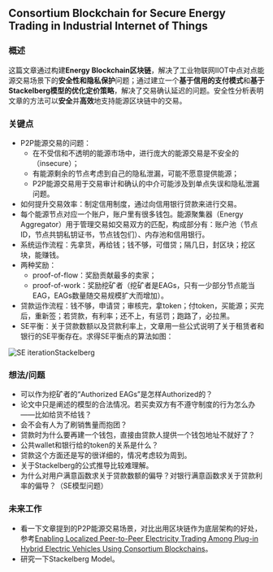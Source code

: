## Consortium Blockchain for Secure Energy Trading in Industrial Internet of Things


### 概述

这篇文章通过构建**Energy Blockchain区块链**，解决了工业物联网IIOT中点对点能源交易场景下的**安全性和隐私保护**问题；通过建立一个**基于信用的支付模式**和**基于Stackelberg模型的优化定价策略**，解决了交易确认延迟的问题。安全性分析表明文章的方法可以**安全**并**高效**地支持能源区块链中的交易。


### 关键点

- P2P能源交易的问题：
  - 在不受信和不透明的能源市场中，进行庞大的能源交易是不安全的（insecure）；
  - 有能源剩余的节点考虑到自己的隐私泄漏，可能不愿意提供能源；
  - P2P能源交易用于交易审计和确认的中介可能涉及到单点失误和隐私泄漏问题。
- 如何提升交易效率：制定信用制度，通过向信用银行贷款来进行交易。
- 每个能源节点对应一个账户，账户里有很多钱包。能源聚集器（Energy Aggregator）用于管理交易如交易双方的匹配，构成部分有：账户池（节点ID，节点共钥私钥证书，节点钱包们）、内存池和信用银行。
- 系统运作流程：先拿货，再给钱；钱不够，可借贷；隔几日，封区块；挖区块，能赚钱。
- 两种奖励：
  - proof-of-flow：奖励贡献最多的卖家；
  - proof-of-work：奖励挖矿者（挖矿者是EAGs，只有一少部分节点能当EAG，EAGs数量随交易规模扩大而增加）。
- 贷款运作流程：钱不够，申请贷；审核完，拿token；付token，买能源；买完后，重新签；若贷款，有利率；还不上，有惩罚；跑路了，必拉黑。
- SE平衡：关于贷款数额以及贷款利率上，文章用一些公式说明了关于租赁者和银行的SE平衡存在。求得SE平衡点的算法如图：

![SE iteration](https://i.postimg.cc/vZ7kgpNF/Consortium_Blockchain_for_Secure_Energy_Trading_in_Industrial_In.png)Stackelberg

  
### 想法/问题

- 可以作为挖矿者的“Authorized EAGs”是怎样Authorized的？
- 论文中只是阐述的模型的合法情况。若买卖双方有不遵守制度的行为怎么办——比如给货不给钱？
- 会不会有人为了刷销售量而抱团？
- 贷款时为什么要再建一个钱包，直接由贷款人提供一个钱包地址不就好了？
- 公共wallet和银行给的token的关系是什么？
- 贷款这个方面还是写的很详细的，情况考虑较为周到。
- 关于Stackelberg的公式推导比较难理解。
- 为什么对用户满意函数求关于贷款数额的偏导？对银行满意函数求关于贷款利率的偏导？（SE模型问题）



### 未来工作

- 看一下文章提到的P2P能源交易场景，对比出用区块链作为底层架构的好处，参考[Enabling Localized Peer-to-Peer Electricity Trading Among Plug-in Hybrid Electric Vehicles Using Consortium Blockchains](https://ieeexplore.ieee.org/document/7935397/?part=1)。
- 研究一下Stackelberg Model。
  
   


